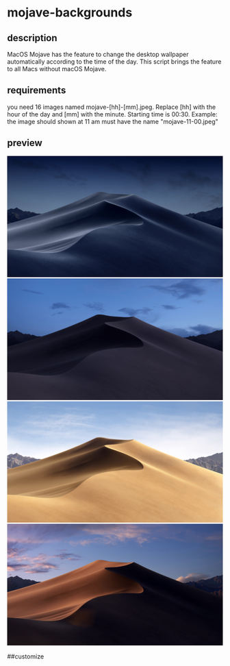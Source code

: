 # mojave-backgrounds
## description
MacOS Mojave has the feature to change the desktop wallpaper automatically according to the time of the day.
This script brings the feature to all Macs without macOS Mojave.

## requirements
you need 16 images named mojave-[hh]-[mm].jpeg. Replace [hh] with the hour of the day and [mm] with the minute. 
Starting time is 00:30.
Example: the image should shown at 11 am must have the name "mojave-11-00.jpeg"

## preview
![logo](wallpapers/mojave-02-00.jpeg?raw=true "Night")
![logo](wallpapers/mojave-05-00.jpeg?raw=true "Morning")
![logo](wallpapers/mojave-12-30.jpeg?raw=true "Day")
![logo](wallpapers/mojave-21-30.jpeg?raw=true "Evening")

##customize


